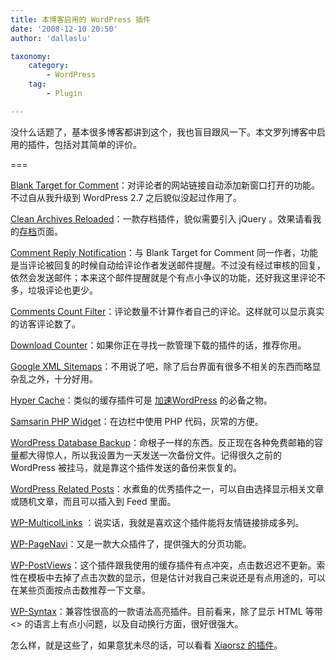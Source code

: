 ```yaml
---
title: 本博客启用的 WordPress 插件
date: '2008-12-10 20:50'
author: 'dallaslu'

taxonomy:
    category:
        - WordPress
    tag:
        - Plugin

---
```

没什么话题了，基本很多博客都讲到这个，我也盲目跟风一下。本文罗列博客中启用的插件，包括对其简单的评价。

===

<a href="http://fairyfish.net/2008/06/04/blank-target-for-comment/" target="_blank" title="访问插件主页">Blank Target for Comment</a>：对评论者的网站链接自动添加新窗口打开的功能。不过自从我升级到 WordPress 2.7 之后貌似没起过作用了。

<a href="http://www.viper007bond.com/wordpress-plugins/clean-archives-reloaded/" target="_blank" title="访问插件主页">Clean Archives Reloaded</a>：一款存档插件，貌似需要引入  jQuery 。效果请看我的<a href="https://dallas.lu/archives">存档</a>页面。

<a href="http://fairyfish.net/2008/11/03/comment-reply-notification/" target="_blank" title="访问插件主页">Comment Reply Notification</a>：与 Blank Target for Comment  同一作者，功能是当评论被回复的时候自动给评论作者发送邮件提醒。不过没有经过审核的回复，依然会发送邮件；本来这个邮件提醒就是个有点小争议的功能，还好我这里评论不多，垃圾评论也更少。

<a href="http://wp-project.nazieb.com/plugins/comments-count-filter/" target="_blank" title="访问插件主页">Comments Count Filter</a>：评论数量不计算作者自己的评论。这样就可以显示真实的访客评论数了。

<a href="https://dallas.lu/wp-downloadcounter/" title="访问我的一片关于此插件的介绍文章">Download Counter</a>：如果你正在寻找一款管理下载的插件的话，推荐你用。

<a href="http://www.arnebrachhold.de/redir/sitemap-home/" target="_blank" title="访问插件主页">Google XML Sitemaps</a>：不用说了吧，除了后台界面有很多不相关的东西而略显杂乱之外，十分好用。

<a href="http://www.satollo.com/english/wordpress/hyper-cache" target="_blank" title="访问插件主页">Hyper Cache</a>：类似的缓存插件可是 <a href="https://dallas.lu/how-to-speed-up-wordpress/">加速WordPress</a> 的必备之物。

<a href="http://blog.samsarin.com/samsarin-php-widget" target="_blank" title="访问插件主页">Samsarin PHP Widget</a>：在边栏中使用 PHP 代码，灰常的方便。

<a href="http://www.ilfilosofo.com/blog/wp-db-backup" target="_blank" title="访问插件主页">WordPress Database Backup</a>：命根子一样的东西。反正现在各种免费邮箱的容量都大得惊人，所以我设置为一天发送一次备份文件。记得很久之前的 WordPress  被挂马，就是靠这个插件发送的备份来恢复的。

<a href="http://fairyfish.net/2007/09/12/wordpress-23-related-posts-plugin/" target="_blank" title="访问插件主页">WordPress Related Posts</a>：水煮鱼的优秀插件之一，可以自由选择显示相关文章或随机文章，而且可以插入到 Feed 里面。

<a href="http://wordpress.org/extend/plugins/wp-multicollinks/" target="_blank" title="访问插件主页">WP-MulticolLinks</a> ：说实话，我就是喜欢这个插件能将友情链接排成多列。

<a href="http://lesterchan.net/portfolio/programming/php/" target="_blank" title="访问插件主页">WP-PageNavi</a>：又是一款大众插件了，提供强大的分页功能。

<a href="http://lesterchan.net/portfolio/programming/php/" target="_blank" title="访问插件主页">WP-PostViews</a>：这个插件跟我使用的缓存插件有点冲突，点击数迟迟不更新。索性在模板中去掉了点击次数的显示，但是估计对我自己来说还是有点用途的，可以在某些页面按点击数推荐一下文章。

<a href="http://wordpress.org/extend/plugins/wp-syntax/" target="_blank" title="访问插件主页">WP-Syntax</a>：兼容性很高的一款语法高亮插件。目前看来，除了显示 HTML 等带 &lt;&gt; 的语言上有点小问题，以及自动换行方面，很好很强大。

怎么样，就是这些了，如果意犹未尽的话，可以看看 <a href="http://www.xiaorsz.com/2008/11/this-site-worpress-plugins/" target="_blank">Xiaorsz 的插件</a>。
